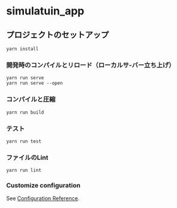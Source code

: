 # simulatuin_app

## プロジェクトのセットアップ
```
yarn install
```

### 開発時のコンパイルとリロード（ローカルサ-バー立ち上げ）
```
yarn run serve
yarn run serve --open
```

### コンパイルと圧縮
```
yarn run build
```

### テスト
```
yarn run test
```

### ファイルのLint
```
yarn run lint
```

### Customize configuration
See [Configuration Reference](https://cli.vuejs.org/config/).
